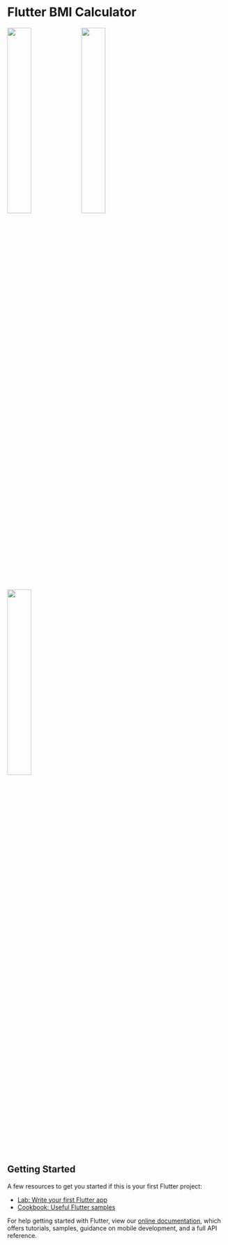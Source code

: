 # Flutter BMI Calculator
<p float="left">
  <img src="https://user-images.githubusercontent.com/81976919/113592106-5b689f80-9652-11eb-92be-d64d0eaae336.png" width="33%" />
  <img src="https://user-images.githubusercontent.com/81976919/113592711-201aa080-9653-11eb-9b10-bafd65b0d2b2.png" width="33%" /> 
  <img src="https://user-images.githubusercontent.com/81976919/113592912-640da580-9653-11eb-937a-3cfbe93fcb6e.png" width="33%" />
</p>


## Getting Started

A few resources to get you started if this is your first Flutter project:

- [Lab: Write your first Flutter app](https://flutter.dev/docs/get-started/codelab)
- [Cookbook: Useful Flutter samples](https://flutter.dev/docs/cookbook)

For help getting started with Flutter, view our
[online documentation](https://flutter.dev/docs), which offers tutorials,
samples, guidance on mobile development, and a full API reference.
